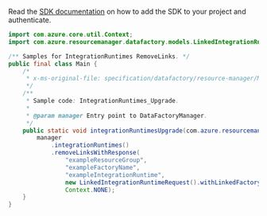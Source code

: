 Read the [SDK documentation](https://github.com/Azure/azure-sdk-for-java/blob/azure-resourcemanager-datafactory_1.0.0-beta.8/sdk/datafactory/azure-resourcemanager-datafactory/README.md) on how to add the SDK to your project and authenticate.

```java
import com.azure.core.util.Context;
import com.azure.resourcemanager.datafactory.models.LinkedIntegrationRuntimeRequest;

/** Samples for IntegrationRuntimes RemoveLinks. */
public final class Main {
    /*
     * x-ms-original-file: specification/datafactory/resource-manager/Microsoft.DataFactory/stable/2018-06-01/examples/IntegrationRuntimes_RemoveLinks.json
     */
    /**
     * Sample code: IntegrationRuntimes_Upgrade.
     *
     * @param manager Entry point to DataFactoryManager.
     */
    public static void integrationRuntimesUpgrade(com.azure.resourcemanager.datafactory.DataFactoryManager manager) {
        manager
            .integrationRuntimes()
            .removeLinksWithResponse(
                "exampleResourceGroup",
                "exampleFactoryName",
                "exampleIntegrationRuntime",
                new LinkedIntegrationRuntimeRequest().withLinkedFactoryName("exampleFactoryName-linked"),
                Context.NONE);
    }
}
```
